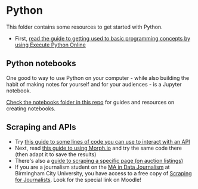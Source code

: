 # Python

This folder contains some resources to get started with Python.

* First, [read the guide to getting used to basic programming concepts by using Execute Python Online](/execute_python_online.ipynb)

## Python notebooks

One good to way to use Python on your computer - while also building the habit of making notes for yourself and for your audiences - is a Jupyter notebook.

[Check the notebooks folder in this repo](https://github.com/paulbradshaw/pythonintro/tree/master/notebooks) for guides and resources on creating notebooks.

## Scraping and APIs

* Try [this guide to some lines of code you can use to interact with an API](/executepythononline.md)
* Next, read [this guide to using Morph.io](/scraping/morphio.md) and try the same code there (then adapt it to save the results)
* There's also a [guide to scraping a specific page (on auction listings)](/scraping/scrapingauctions.md)
* If you are a journalism student on the [MA in Data Journalism](https://www.bcu.ac.uk/media/courses/data-journalism-ma-2019-20) at Birmingham City University, you have access to a free copy of [Scraping for Journalists](https://leanpub.com/scrapingforjournalists). Look for the special link on Moodle!


